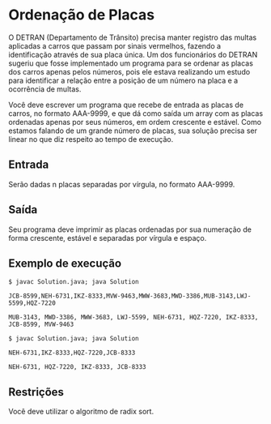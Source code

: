 # Ordenação de Placas

O DETRAN (Departamento de Trânsito) precisa manter registro das multas aplicadas a carros que passam por sinais vermelhos, fazendo a identificação através de sua placa única. Um dos funcionários do DETRAN sugeriu que fosse implementado um programa para se ordenar as placas dos carros apenas pelos números, pois ele estava realizando um estudo para identificar a relação entre a posição de um número na placa e a ocorrência de multas.

Você deve escrever um programa que recebe de entrada as placas de carros, no formato AAA-9999, e que dá como saída um array com as placas ordenadas apenas por seus números, em ordem crescente e estável. Como estamos falando de um grande número de placas, sua solução precisa ser linear no que diz respeito ao tempo de execução.

## Entrada

Serão dadas n placas separadas por vírgula, no formato AAA-9999.

## Saída

Seu programa deve imprimir as placas ordenadas por sua numeração de forma crescente, estável e separadas por vírgula e espaço.

## Exemplo de execução

	$ javac Solution.java; java Solution 		
	
	JCB-8599,NEH-6731,IKZ-8333,MVW-9463,MWW-3683,MWD-3386,MUB-3143,LWJ-5599,HQZ-7220 

	MUB-3143, MWD-3386, MWW-3683, LWJ-5599, NEH-6731, HQZ-7220, IKZ-8333, JCB-8599, MVW-9463
	
	$ javac Solution.java; java Solution 
	
	NEH-6731,IKZ-8333,HQZ-7220,JCB-8333 
	
	NEH-6731, HQZ-7220, IKZ-8333, JCB-8333

## Restrições

Você deve utilizar o algoritmo de radix sort.
